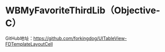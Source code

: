 # WBMyFavoriteThirdLib（Objective-C）
GitHub地址：https://github.com/forkingdog/UITableView-FDTemplateLayoutCell
